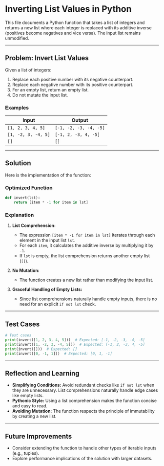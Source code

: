 # Inverting List Values in Python

This file documents a Python function that takes a list of integers and returns a new list where each integer is replaced with its additive inverse (positives become negatives and vice versa). The input list remains unmodified.

---

## **Problem: Invert List Values**

Given a list of integers:

1. Replace each positive number with its negative counterpart.
2. Replace each negative number with its positive counterpart.
3. For an empty list, return an empty list.
4. Do not mutate the input list.

### **Examples**

| Input               | Output                 |
| ------------------- | ---------------------- |
| `[1, 2, 3, 4, 5]`   | `[-1, -2, -3, -4, -5]` |
| `[1, -2, 3, -4, 5]` | `[-1, 2, -3, 4, -5]`   |
| `[]`                | `[]`                   |

---

## **Solution**

Here is the implementation of the function:

### **Optimized Function**

```python
def invert(lst):
    return [item * -1 for item in lst]
```

### **Explanation**

1. **List Comprehension:**

   - The expression `[item * -1 for item in lst]` iterates through each element in the input list `lst`.
   - For each `item`, it calculates the additive inverse by multiplying it by `-1`.
   - If `lst` is empty, the list comprehension returns another empty list (`[]`).

2. **No Mutation:**

   - The function creates a new list rather than modifying the input list.

3. **Graceful Handling of Empty Lists:**
   - Since list comprehensions naturally handle empty inputs, there is no need for an explicit `if not lst` check.

---

## **Test Cases**

```python
# Test cases
print(invert([1, 2, 3, 4, 5]))  # Expected: [-1, -2, -3, -4, -5]
print(invert([1, -2, 3, -4, 5]))  # Expected: [-1, 2, -3, 4, -5]
print(invert([]))  # Expected: []
print(invert([0, -1, 1]))  # Expected: [0, 1, -1]
```

---

## **Reflection and Learning**

- **Simplifying Conditions:** Avoid redundant checks like `if not lst` when they are unnecessary. List comprehensions naturally handle edge cases like empty lists.
- **Pythonic Style:** Using a list comprehension makes the function concise and easy to read.
- **Avoiding Mutation:** The function respects the principle of immutability by creating a new list.

---

## **Future Improvements**

- Consider extending the function to handle other types of iterable inputs (e.g., tuples).
- Explore performance implications of the solution with larger datasets.
